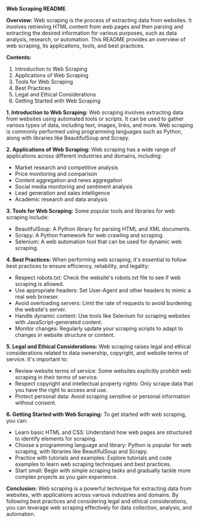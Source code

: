 **Web Scraping README**

**Overview:**
Web scraping is the process of extracting data from websites. It involves retrieving HTML content from web pages and then parsing and extracting the desired information for various purposes, such as data analysis, research, or automation. This README provides an overview of web scraping, its applications, tools, and best practices.

**Contents:**
1. Introduction to Web Scraping
2. Applications of Web Scraping
3. Tools for Web Scraping
4. Best Practices
5. Legal and Ethical Considerations
6. Getting Started with Web Scraping

**1. Introduction to Web Scraping:**
Web scraping involves extracting data from websites using automated tools or scripts. It can be used to gather various types of data, including text, images, links, and more. Web scraping is commonly performed using programming languages such as Python, along with libraries like BeautifulSoup and Scrapy.

**2. Applications of Web Scraping:**
Web scraping has a wide range of applications across different industries and domains, including:
- Market research and competitive analysis
- Price monitoring and comparison
- Content aggregation and news aggregation
- Social media monitoring and sentiment analysis
- Lead generation and sales intelligence
- Academic research and data analysis

**3. Tools for Web Scraping:**
Some popular tools and libraries for web scraping include:
- BeautifulSoup: A Python library for parsing HTML and XML documents.
- Scrapy: A Python framework for web crawling and scraping.
- Selenium: A web automation tool that can be used for dynamic web scraping.

**4. Best Practices:**
When performing web scraping, it's essential to follow best practices to ensure efficiency, reliability, and legality:
- Respect robots.txt: Check the website's robots.txt file to see if web scraping is allowed.
- Use appropriate headers: Set User-Agent and other headers to mimic a real web browser.
- Avoid overloading servers: Limit the rate of requests to avoid burdening the website's server.
- Handle dynamic content: Use tools like Selenium for scraping websites with JavaScript-generated content.
- Monitor changes: Regularly update your scraping scripts to adapt to changes in website structure or content.

**5. Legal and Ethical Considerations:**
Web scraping raises legal and ethical considerations related to data ownership, copyright, and website terms of service. It's important to:
- Review website terms of service: Some websites explicitly prohibit web scraping in their terms of service.
- Respect copyright and intellectual property rights: Only scrape data that you have the right to access and use.
- Protect personal data: Avoid scraping sensitive or personal information without consent.

**6. Getting Started with Web Scraping:**
To get started with web scraping, you can:
- Learn basic HTML and CSS: Understand how web pages are structured to identify elements for scraping.
- Choose a programming language and library: Python is popular for web scraping, with libraries like BeautifulSoup and Scrapy.
- Practice with tutorials and examples: Explore tutorials and code examples to learn web scraping techniques and best practices.
- Start small: Begin with simple scraping tasks and gradually tackle more complex projects as you gain experience.

**Conclusion:**
Web scraping is a powerful technique for extracting data from websites, with applications across various industries and domains. By following best practices and considering legal and ethical considerations, you can leverage web scraping effectively for data collection, analysis, and automation.
